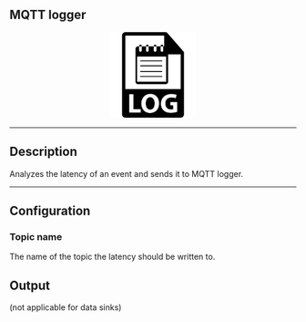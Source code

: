 <!--
  ~ Licensed to the Apache Software Foundation (ASF) under one or more
  ~ contributor license agreements.  See the NOTICE file distributed with
  ~ this work for additional information regarding copyright ownership.
  ~ The ASF licenses this file to You under the Apache License, Version 2.0
  ~ (the "License"); you may not use this file except in compliance with
  ~ the License.  You may obtain a copy of the License at
  ~
  ~    http://www.apache.org/licenses/LICENSE-2.0
  ~
  ~ Unless required by applicable law or agreed to in writing, software
  ~ distributed under the License is distributed on an "AS IS" BASIS,
  ~ WITHOUT WARRANTIES OR CONDITIONS OF ANY KIND, either express or implied.
  ~ See the License for the specific language governing permissions and
  ~ limitations under the License.
  ~
  -->

## MQTT logger

<p align="center"> 
    <img src="icon.png" width="150px;" class="pe-image-documentation"/>
</p>

***

## Description

Analyzes the latency of an event and sends it to MQTT logger.

***

## Configuration

### Topic name

The name of the topic the latency should be written to.

## Output

(not applicable for data sinks)

